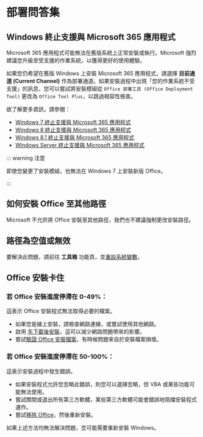# 部署問答集

## Windows 終止支援與 Microsoft 365 應用程式

Microsoft 365 應用程式可能無法在舊版系統上正常安裝或執行。Microsoft 強烈建議您升級至受支援的作業系統，以獲得更好的使用體驗。

如果您仍希望在舊版 Windows 上安裝 Microsoft 365 應用程式，請選擇 **目前通道 (Current Channel)** 作為部署通道。如果安裝過程中出現「您的作業系統不受支援」的訊息，您可以嘗試將安裝模組從 `Office 部署工具 (Office Deployment Tool)` 更改為 `Office Tool Plus`，以跳過相容性檢查。

欲了解更多資訊，請參閱：

- [Windows 7 終止支援與 Microsoft 365 應用程式](https://docs.microsoft.com/en-us/deployoffice/endofsupport/windows-7-support)
- [Windows 8 終止支援與 Microsoft 365 應用程式](https://docs.microsoft.com/en-us/deployoffice/endofsupport/windows-8-support)
- [Windows 8.1 終止支援與 Microsoft 365 應用程式](https://docs.microsoft.com/en-us/deployoffice/endofsupport/windows-81-support)
- [Windows Server 終止支援與 Microsoft 365 應用程式](https://docs.microsoft.com/en-us/deployoffice/endofsupport/windows-server-support)

::: warning 注意

即使您變更了安裝模組，也無法在 Windows 7 上安裝新版 Office。

:::

## 如何安裝 Office 至其他路徑

Microsoft 不允許將 Office 安裝至其他路徑，我們也不建議強制更改安裝路徑。

## 路徑為空值或無效

要解決此問題，請前往 **工具箱** 功能頁，並[重設系統變數](/usage/toolbox/windows.md#reset-system-variables)。

## Office 安裝卡住

### 若 Office 安裝進度停滯在 0-49%：

這表示 Office 安裝程式無法取得必要的檔案。

- 如果您是線上安裝，請檢查網路連線，或嘗試使用其他網路。
- 啟用 [先下載後安裝](/usage/deploy/clean-deployment.md#download-first)，這可以減少網路問題帶來的影響。
- 嘗試[驗證 Office 安裝檔案](/usage/deploy/settings/basic.md#installation-files)，有時候問題來自於安裝檔案損壞。

### 若 Office 安裝進度停滯在 50-100%：

這表示安裝過程中發生錯誤。

- 如果安裝程式允許您忽略此錯誤，則您可以選擇忽略，但 VBA 或某些功能可能無法使用。
- 嘗試關閉或退出所有第三方軟體，某些第三方軟體可能會錯誤地阻擋安裝程式運作。
- 嘗試[移除 Office](/usage/toolbox/office.md#remove-office)，然後重新安裝。

如果上述方法均無法解決問題，您可能需要重新安裝 Windows。